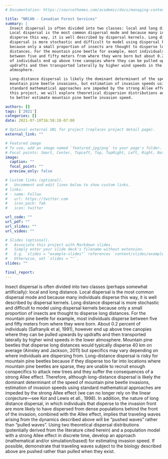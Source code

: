 ```yaml
---
# Documentation: https://sourcethemes.com/academic/docs/managing-content/

title: "NRCAN - Canadian Forest Services"
summary: |
  Insect dispersal is often divided into two classes: local and long distance.
  Local dispersal is the most common dispersal mode and because many individuals
  disperse this way, it is well described by dispersal kernels. Long distance
  dispersal is more stochastic and difficult to model using dispersal kernels
  because only a small proportion of insects are thought to disperse long
  distances. For the mountain pine beetle for example, most individuals disperse
  between five and fifty meters from where they were born but about 0.2 percent
  of individuals end up above tree canopies where they can be pulled upwards by
  updrafts and then transported laterally by higher wind speeds in the lower
  atmosphere.

  Long-distance dispersal is likely the dominant determinant of the speed of
  mountain pine beetle invasions, but estimation of invasion speeds using
  standard mathematical approaches are impeded by the strong Allee effect. In
  this project, we will explore theoretical dispersion distributions and models
  to better estimate mountain pine beetle invasion speed.

authors: []
tags: ['2021']
categories: []
date: 2021-07-10T16:58:18-07:00

# Optional external URL for project (replaces project detail page).
external_link: ""

# Featured image
# To use, add an image named `featured.jpg/png` to your page's folder.
# Focal points: Smart, Center, TopLeft, Top, TopRight, Left, Right, BottomLeft, Bottom, BottomRight.
image:
  caption: ""
  focal_point: ""
  preview_only: false

# Custom links (optional).
#   Uncomment and edit lines below to show custom links.
# links:
# - name: Follow
#   url: https://twitter.com
#   icon_pack: fab
#   icon: twitter

url_code: ""
url_pdf: ""
url_slides: ""
url_video: ""

# Slides (optional).
#   Associate this project with Markdown slides.
#   Simply enter your slide deck's filename without extension.
#   E.g. `slides = "example-slides"` references `content/slides/example-slides.md`.
#   Otherwise, set `slides = ""`.
slides: ""

final_report:
---
```


Insect dispersal is often divided into two classes (perhaps somewhat
artificially): local and long distance. Local dispersal is the most common
dispersal mode and because many individuals disperse this way, it is well
described by dispersal kernels. Long distance dispersal is more stochastic and
difficult to model using dispersal kernels because only a small proportion of
insects are thought to disperse long distances. For the mountain pine beetle for
example, most individuals disperse between five and fifty meters from where they
were born. About 0.2 percent of individuals (Safranyik et al, 1991), however end
up above tree canopies where they can be pulled upwards by updrafts and then
transported laterally by higher wind speeds in the lower atmosphere. Mountain
pine beetles that disperse long distances would typically disperse 40 km on
average (Ainsley and Jackson, 2011) but specifics may vary depending on where
individuals are dispersing from. Long-distance dispersal is risky for mountain
pine beetles because if they disperse too far into locations where mountain pine
beetles are sparse, they are unable to recruit enough conspecifics to attack new
trees and they suffer the consequences of a strong Allee effect. Therefore,
although long-distance dispersal is likely the dominant determinant of the speed
of mountain pine beetle invasions, estimation of invasion speeds using standard
mathematical approaches are impeded by the strong Allee effect (we can no longer
rely on the linear conjecture—see Kot and Lewis et all., 1998). In addition, the
nature of long distance dispersal, in which individuals that disperse to the
invasion front are more likely to have dispersed from dense populations behind
the front of the invasion, combined with the Allee effect, implies that
traveling waves arising from the dynamics described above will be “pushed waves”
rather than “pulled waves”. Using two theoretical dispersal distributions
(potentially derived from the literature cited herein) and a population model
with a strong Allee effect in discrete time, develop an approach (mathematical
and/or simulation/based) for estimating invasion speed. If possible, demonstrate
that traveling waves subject to the biology described above are pushed rather
than pulled when they exist.
